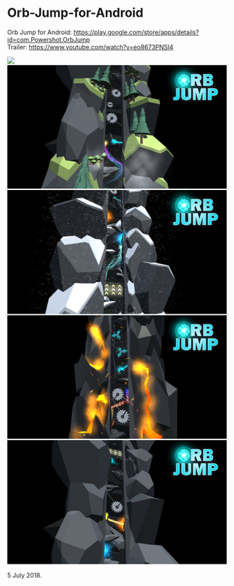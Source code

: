 # Orb-Jump-for-Android
Orb Jump for Android: https://play.google.com/store/apps/details?id=com.Powershot.OrbJump \
Trailer: https://www.youtube.com/watch?v=eo8673PNSI4

![](PromoImages/OrbJumpPromo5.png)
![](PromoImages/OrbJumpPromo1.png)
![](PromoImages/OrbJumpPromo2.png)
![](PromoImages/OrbJumpPromo3.png)
![](PromoImages/OrbJumpPromo4.png)

5 July 2018.
